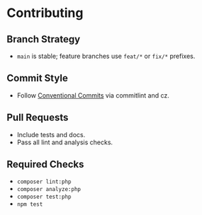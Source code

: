 # Contributing

## Branch Strategy
- `main` is stable; feature branches use `feat/*` or `fix/*` prefixes.

## Commit Style
- Follow [Conventional Commits](https://www.conventionalcommits.org/) via commitlint and cz.

## Pull Requests
- Include tests and docs.
- Pass all lint and analysis checks.

## Required Checks
- `composer lint:php`
- `composer analyze:php`
- `composer test:php`
- `npm test`
